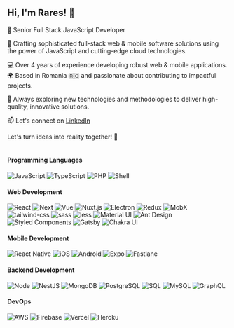 ## Hi, I'm Rares! 👋

🚀 Senior Full Stack JavaScript Developer 

🌟 Crafting sophisticated full-stack web & mobile software solutions using the power of JavaScript and cutting-edge cloud technologies.

💻 Over 4 years of experience developing robust web & mobile applications.
🌍 Based in Romania 🇷🇴 and passionate about contributing to impactful projects.

🔭 Always exploring new technologies and methodologies to deliver high-quality, innovative solutions.

📫 Let's connect on [LinkedIn](https://www.linkedin.com/in/rares-modure-778b16170/)

Let's turn ideas into reality together! 🚀
<br/><br/>


#### Programming Languages

![JavaScript](https://img.shields.io/badge/-JavaScript-000?&style=for-the-badge&logo=JavaScript)
![TypeScript](https://img.shields.io/badge/-TypeScript-000?&style=for-the-badge&logo=TypeScript)
![PHP](https://img.shields.io/badge/PHP-000?style=for-the-badge&logo=php&logoColor=white)
![Shell](https://img.shields.io/badge/-Shell-000?&style=for-the-badge&logo=Shell)


#### Web Development

![React](https://img.shields.io/badge/-React-000?&style=for-the-badge&logo=react)
![Next](https://img.shields.io/badge/Next-000?style=for-the-badge&logo=nextdotjs&logoColor=FFFFFF)
![Vue](https://img.shields.io/badge/-Vue-000?&style=for-the-badge&logo=Vue)
![Nuxt.js](https://img.shields.io/badge/Nuxt.js-000?style=for-the-badge&logo=nuxt.js)
![Electron](https://img.shields.io/badge/-Electron-000?&style=for-the-badge&logo=Electron)
![Redux](https://img.shields.io/badge/-Redux-000?&style=for-the-badge&logo=Redux)
![MobX](https://img.shields.io/badge/-MobX-000?&style=for-the-badge&logo=MobX)
![tailwind-css](https://img.shields.io/badge/tailwind_css-000?&style=for-the-badge&logo=tailwind_css)
![sass](https://img.shields.io/badge/-sass-000?&style=for-the-badge&logo=sass)
![less](https://img.shields.io/badge/-less-000?&style=for-the-badge&logo=less)
![Material UI](https://img.shields.io/badge/-Material%20UI-000?&style=for-the-badge&logo=Material-UI)
![Ant Design](https://img.shields.io/badge/-Ant%20Design-000?&style=for-the-badge&logo=Ant-Design)
![Styled Components](https://img.shields.io/badge/-Styled%20Components-000?&style=for-the-badge&logo=styled-components)
![Gatsby](https://img.shields.io/badge/-Gatsby-000?&style=for-the-badge&logo=Gatsby)
![Chakra UI](https://img.shields.io/badge/Chakra_UI-000?style=for-the-badge&logo=chakra-ui)


#### Mobile Development

![React Native](https://img.shields.io/badge/-React%20native-000?&style=for-the-badge&logo=React)
![iOS](https://img.shields.io/badge/-iOS-000?&style=for-the-badge&logo=Apple)
![Android](https://img.shields.io/badge/-Android-000?&style=for-the-badge&logo=Android)
![Expo](https://img.shields.io/badge/-Expo-000?&style=for-the-badge&logo=Expo)
![Fastlane](https://img.shields.io/badge/-Fastlane-000?&style=for-the-badge&logo=Fastlane)


#### Backend Development

![Node](https://img.shields.io/badge/-Node.js-000?&style=for-the-badge&logo=node.js)
![NestJS](https://img.shields.io/badge/NestJS-000?style=for-the-badge&logo=nestjs)
![MongoDB](https://img.shields.io/badge/-MongoDB-000?&style=for-the-badge&logo=mongodb)
![PostgreSQL](https://img.shields.io/badge/-PostgreSQL-000?&style=for-the-badge&logo=PostgreSQL)
![SQL](https://img.shields.io/badge/-SQL-000?&style=for-the-badge&logo=SQL)
![MySQL](https://img.shields.io/badge/-MySQL-000?&style=for-the-badge&logo=MySQL)
![GraphQL](https://img.shields.io/badge/-GraphQL-000?&style=for-the-badge&logo=GraphQL)


#### DevOps

![AWS](https://img.shields.io/badge/-AWS-000?&style=for-the-badge&logo=Amazon-AWS)
![Firebase](https://img.shields.io/badge/-Firebase-000?&style=for-the-badge&logo=Firebase)
![Vercel](https://img.shields.io/badge/-Netlify-000?&style=for-the-badge&logo=Vercel)
![Heroku](https://img.shields.io/badge/-Heroku-000?&style=for-the-badge&logo=Heroku)
